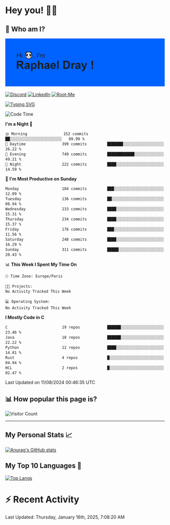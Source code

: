 # **Hey you! 👋🏼**

## **🔎 Who am I?**

<img src="https://github.com/MrrRaph/MrrRaph/blob/master/header.png?raw=true">

[![Discord](https://img.shields.io/badge/Discord-7289DA?style=for-the-badge&logo=discord&logoColor=white
)](https://discordapp.com/users/MrRaph#4214/)
[![LinkedIn](https://img.shields.io/badge/LinkedIn-0077B5?style=for-the-badge&logo=linkedin&logoColor=white)](https://www.linkedin.com/in/raphaeldray/)
[![Root-Me](https://img.shields.io/badge/dynamic/json?color=yellowgreen&label=Root-me%20Score&query=score&style=for-the-badge&url=https://raw.githubusercontent.com/MrrRaph/MrrRaph/master/root-me-stats.json&logoColor=white)](https://www.root-me.org/PandHacker)


[![Typing SVG](https://readme-typing-svg.herokuapp.com?font=glory&size=23&multiline=true&height=65&lines=CyberSecurity+Engineer+%F0%9F%92%BB;Freelance+Fullstack+Developer)](https://git.io/typing-svg)

<!--START_SECTION:waka-->
![Code Time](http://img.shields.io/badge/Code%20Time-0%20secs-blue)

**I'm a Night 🦉** 

```text
🌞 Morning                152 commits         ██░░░░░░░░░░░░░░░░░░░░░░░   09.99 % 
🌆 Daytime                399 commits         ███████░░░░░░░░░░░░░░░░░░   26.22 % 
🌃 Evening                749 commits         ████████████░░░░░░░░░░░░░   49.21 % 
🌙 Night                  222 commits         ████░░░░░░░░░░░░░░░░░░░░░   14.59 % 
```
📅 **I'm Most Productive on Sunday** 

```text
Monday                   184 commits         ███░░░░░░░░░░░░░░░░░░░░░░   12.09 % 
Tuesday                  136 commits         ██░░░░░░░░░░░░░░░░░░░░░░░   08.94 % 
Wednesday                233 commits         ████░░░░░░░░░░░░░░░░░░░░░   15.31 % 
Thursday                 234 commits         ████░░░░░░░░░░░░░░░░░░░░░   15.37 % 
Friday                   176 commits         ███░░░░░░░░░░░░░░░░░░░░░░   11.56 % 
Saturday                 248 commits         ████░░░░░░░░░░░░░░░░░░░░░   16.29 % 
Sunday                   311 commits         █████░░░░░░░░░░░░░░░░░░░░   20.43 % 
```


📊 **This Week I Spent My Time On** 

```text
🕑︎ Time Zone: Europe/Paris

🐱‍💻 Projects: 
No Activity Tracked This Week

💻 Operating System: 
No Activity Tracked This Week
```

**I Mostly Code in C** 

```text
C                        19 repos            ██████░░░░░░░░░░░░░░░░░░░   23.46 % 
Java                     18 repos            ██████░░░░░░░░░░░░░░░░░░░   22.22 % 
Python                   12 repos            ████░░░░░░░░░░░░░░░░░░░░░   14.81 % 
Rust                     4 repos             █░░░░░░░░░░░░░░░░░░░░░░░░   04.94 % 
HCL                      2 repos             █░░░░░░░░░░░░░░░░░░░░░░░░   02.47 % 
```




 Last Updated on 11/08/2024 00:46:35 UTC
<!--END_SECTION:waka-->

## **📊 How popular this page is?**

![Visitor Count](https://profile-counter.glitch.me/MrrRaph/count.svg)

---

## **My Personal Stats 📈**

[![Anurag's GitHub stats](https://github-readme-stats.vercel.app/api?username=mrrraph&count_private=true&show_icons=true&title_color=fff&text_color=fff&bg_color=30,36d1dc,904e95)](https://github.com/anuraghazra/github-readme-stats)

## **My Top 10 Languages 📣**

[![Top Langs](https://github-readme-stats.vercel.app/api/top-langs/?username=mrrraph&langs_count=10&layout=compact&hide=html,css&hide_title=true)](https://github.com/anuraghazra/github-readme-stats)


# **⚡ Recent Activity**

<!--RECENT_ACTIVITY:start-->
<!--RECENT_ACTIVITY:end-->
<!--RECENT_ACTIVITY:last_update-->
Last Updated: Thursday, January 16th, 2025, 7:08:20 AM
<!--RECENT_ACTIVITY:last_update_end-->

